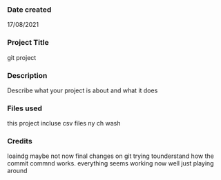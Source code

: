 >
### Date created
17/08/2021

### Project Title
git project

### Description
Describe what your project is about and what it does

### Files used
this project incluse
csv files
ny
ch
wash

### Credits
loaindg maybe not now
final changes on git trying tounderstand how the commit commnd works.
everything seems working now well
just playing around
